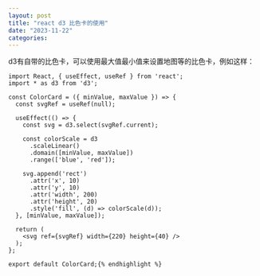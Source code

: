 ```yaml
---
layout: post
title: "react d3 比色卡的使用"
date: "2023-11-22"
categories: 
---
```

<p>d3有自带的比色卡，可以使用最大值最小值来设置地图等的比色卡，例如这样：</p>

<pre>
<code>import React, { useEffect, useRef } from &#39;react&#39;;
import * as d3 from &#39;d3&#39;;

const ColorCard = ({ minValue, maxValue }) =&gt; {
  const svgRef = useRef(null);

  useEffect(() =&gt; {
    const svg = d3.select(svgRef.current);

    const colorScale = d3
      .scaleLinear()
      .domain([minValue, maxValue])
      .range([&#39;blue&#39;, &#39;red&#39;]);

    svg.append(&#39;rect&#39;)
      .attr(&#39;x&#39;, 10)
      .attr(&#39;y&#39;, 10)
      .attr(&#39;width&#39;, 200)
      .attr(&#39;height&#39;, 20)
      .style(&#39;fill&#39;, (d) =&gt; colorScale(d));
  }, [minValue, maxValue]);

  return (
    &lt;svg ref={svgRef} width={220} height={40} /&gt;
  );
};

export default ColorCard;{% endhighlight %}

